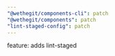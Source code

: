 ```yaml
---
"@wethegit/components-cli": patch
"@wethegit/components": patch
"lint-staged-config": patch
---
```


feature: adds lint-staged
